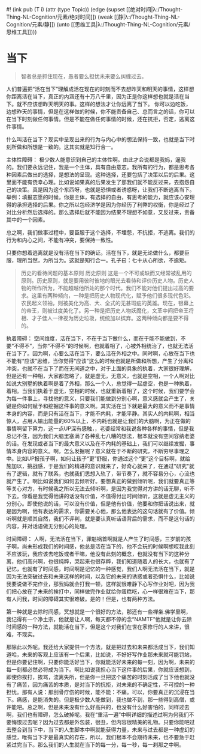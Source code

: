 #! (ink pub (T i) (attr (type Topic)) (edge (supset [[绝对时间|λ:/Thought-Thing-NL-Cognition/元素/绝对时间]]) (weak [[静|λ:/Thought-Thing-NL-Cognition/元素/静]]) (unto [[思维工具|λ:/Thought-Thing-NL-Cognition/元素/思维工具]])))

# 当下

> 智者总是抓住现在，愚者要么担忧未来要么纠缠过去。

人们普遍把“活在当下”理解成活在现在的时刻而不去想昨天和明天的事情，这样想你距离活在当下，真正的内涵还有十万八千里，因为正是你这样想也就是活在当下。就不应该想昨天明天的事。这样的想法才让你远离了当下。
你可以边吃饭，边想昨天的事情，但是在这样做的时候，你不能责备自己、总而言之的话，你可以在当下时刻做任何事情。但是不能在做任何事情的时候，还在抗拒，否定，逃离这件事情。

什么叫活在当下？现实中呈现出来的行为与内心中的想法保持一致，也就是当下时刻所做和所想是一致的。这其实就是知行合一。

主体性障碍：
极少数人能意识到自己的主体性啊。由此才会说都是我妈，逼我的。我们要永远记住，我是一个主体，具有自由意志。我所有的行为，都是思考各种因素后做出的选择，是想法的呈现。这种选择，还要包括了决策以后的后果。这里面不能有侥幸心理。比如说如果真的后果发生了那我们就不能反过来，去抱怨自己的决策。真是因为这个东西呀，也就是恐惧或者诱惑呀，让我们不断逃离当下。举例：填报志愿的时候，你是主体，有选择的自由，有思考的能力，就应该心安理得的承担选择的后果。你之所以包经济学是因为你经历了利弊的权衡，你是经过了对比分析然后选择的。那么选择后就不能因为结果不理想不如意，又反过来，责备其中的一个因素。

总之啊，我们做事过程中，要臣服于这个选择，不埋怨，不抗拒，不逃离。我们的行为和内心之间，不能有冲突，要保持一致性。

只要你想着逃离就是没有活在当下的确证。活在当下，就是无论做什么，都要臣服，理所当然，为所当为。这就是知行合一。孔子曰：七十从心所欲，不逾矩。


>历史的看待问题的基本原则
历史原则
这是一个不可或缺而又经常被乱用的原则。历史原则，就是要用彼时彼地的眼光去看待和评价历史人物。历史人物的所作所为，不能超越他所处的那个时代。我们不能对他们提出过高的要求。这里有两种倾向，一种是把历史人物现代化，赋予他们很多现代色彩。农民起义领袖，则被美化为高、大、全式的无甚瑕疵的英雄。现在，银幕上的帝王，则被过度美化了。另一种是把历史人物妖魔化，文革中间把帝王将相、才子佳人一律视为历史垃圾，统统加以摈弃。这两种倾向都是要不得的。



执着障碍：
空间维度，活在当下，不在于当下做什么，而在于能不能做到，不要“不得不”，当你“不得不”的时候啊，也就着相了，心被外相统治了，也就无法活在当下了。因为啊，心要么活在当下，要么活在外相之中。同时啊，心放在当下也不能有“应该”思维，当你觉得“应该”这么的时候也就是所做和所想，产生了分离和冲突，也就不在当下了而在无间道之中，对于上面的具象的执着，大家很好理解，但是还有一种相，大家都忽略了，就是虚无，无意义，也就是空相，一个人啊对比如说大别墅的执着啊是着了外相，那么一个人，总觉得一起虚空，也是一种执着，着相。当我们执着于虚无，空相的时候，也就重新着相了，这个时候，我们要学会为每一件事上，寻找他的意义，只要我们能做到分别心啊，意义感就会产生了，关键是你如何赋予和挖掘这件事的意义啊。其实活在当下就是最大的意义而不是事情本身的内容，而是只有活在当下，才能不内耗，才能平静。其实人的内耗啊，相当惊人，占用人输出能量的60%以上，不内耗也就是让我们的大脑啊，为正在做的事情啊留下算力，这一点UP深有感触，，老婆经常和我说各种各样的事情，但是我总记不住，因为我们大脑里塞满了各种乱七八糟的想法，根本就没有空间容纳老婆的话。在发现或者当下的最大意义以及在不内耗的基础上，我们可以继续发掘，事情本身内容的意义。啊，怎么发掘呢？意义就在于不断的研究，不断穷尽事理之中。比如UP报孩子啊，如何让孩子“更”舒服，你通过这个“更”这个目标啊，就给施加以，挑战感，于是我们的精进的意识就来了，好奇心就来了，在通过"研究"就有了逻辑，就有了联系，也就我们思想入轨了，带节奏了，就不容易分心，心流也就产生了。啊比如说我们如何去倾听好。要想真正的做到倾听呢，我们就要真正等等关心对方，有时候我之所以无法去倾听啊，是因为我觉得对方讲的话无聊，听不下去。你看是我觉得他讲的话没有价值，不值得付出时间倾听，这就是虚无主义的分别心。即使他说的话，可以没有价值，但是他有价值，他要和你把话说出来，就是因为啊，他有表达的需求，你需要关心他，那么他表达的这句话就有了价值。倾听啊就是顺其自然，我们不评判，就是要认真听话语背后的需求，而不是这句话的内容，并对话语做无分别心的处理。

时间障碍：
人啊，无法活在当下，罪魁祸首啊就是人产生了时间感，三岁前的孩子啊，尚未形成我们的时间感，他总是活在当下的，他不会玩的时候啊想哎我此刻不应该玩，我应该去吃饭或者干嘛，他没有此刻的概念，也就没有当下的这种分离，他们高兴啊，也很纯粹，哭起来也很存粹，我们知道随着人的长大，也就有了记忆，也就有了时间感，时间啊是记忆的一种感觉，我们人啊无法活在当下，就是因为无法突破过去和未来这样的时间，以及它的未来的诱惑或者恐惧什么，比如说我要说做不完作业，那我妈就会打我一顿，这样就很难静下心写作业对吧，因为我们把心放在了未来的挨打中，同样做完作业就给你蛋糕吃，心一样很难在当下，那有人问我，时间的障碍其实很难破。是的！但是，也有两种方法。

第一种就是去除时间感，冥想就是一个很好的方法，那还有一些禅坐.佛学里啊，我记得有一个净土宗，他就是让人啊，每天都不停的念“NAMTF”他就是让你去除时间感的一种方法，就能活在当下，但是这个对我们在世在家修行的人来讲，很难，不现实。

那除此以外呢。我还给大家提供一个方法，就是把过去和未来都活成当下，我们知道哈，未来的客观上应该有一个后果，比如说，不好好写作业那未来就可能罚站，但是你要记住啊，只要你能活好当下，你就能活好未来的每一刻，因为啊，未来的每一刻都必然必将成为当下。啊比如说我担心当下这件事的后果，你就应该想到，即使你挨打，挨骂，流离失所，但是你一旦把这个痛苦的时刻活成了当下他也就没有了痛苦，因为痛苦的本质，是对当下的抗拒，对未来的不确定性，不可控的一种担忧。那有人说：那刮骨疗伤的时候，能不能：不痛。可以，你要真正的沉浸在当下。痛感，是能消失的。但是极少数人能做到，我也做不到，那一些得到高僧，或许能吧。总之啊，但是未来没有什么好高兴的，也没有什么好害怕的，同样过去啊，我们也有障碍，怎么破掉呢。我在“重活一遍”中啊详细的描述过啊为何我们不要悔恨过去呢？因为过去都是外包装，很丑，但内容很精美的礼物。只要你能吧过去整合到当下中，当下的人生脚本中啊就能获得力量，未来与过去都是一种虚幻的感觉，唯有当下才是最真实的存在，所以，我们根本不会期待未来，也不要急于赶紧过完当下。那么我们的人生就在当下的每一分，每一秒，每一刹那之中啊。


